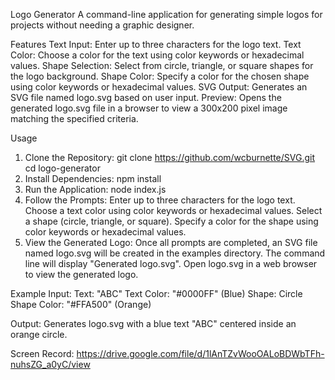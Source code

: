 Logo Generator
A command-line application for generating simple logos for projects without needing a graphic designer.

Features
Text Input: Enter up to three characters for the logo text.
Text Color: Choose a color for the text using color keywords or hexadecimal values.
Shape Selection: Select from circle, triangle, or square shapes for the logo background.
Shape Color: Specify a color for the chosen shape using color keywords or hexadecimal values.
SVG Output: Generates an SVG file named logo.svg based on user input.
Preview: Opens the generated logo.svg file in a browser to view a 300x200 pixel image matching the specified criteria.

Usage
1. Clone the Repository:
git clone <https://github.com/wcburnette/SVG.git>
cd logo-generator
2. Install Dependencies:
npm install
3. Run the Application:
node index.js
4. Follow the Prompts:
Enter up to three characters for the logo text.
Choose a text color using color keywords or hexadecimal values.
Select a shape (circle, triangle, or square).
Specify a color for the shape using color keywords or hexadecimal values.
5. View the Generated Logo:
Once all prompts are completed, an SVG file named logo.svg will be created in the examples directory.
The command line will display "Generated logo.svg".
Open logo.svg in a web browser to view the generated logo.

Example
Input:
Text: "ABC"
Text Color: "#0000FF" (Blue)
Shape: Circle
Shape Color: "#FFA500" (Orange)

Output:
Generates logo.svg with a blue text "ABC" centered inside an orange circle.

Screen Record: https://drive.google.com/file/d/1lAnTZvWooOALoBDWbTFh-nuhsZG_a0yC/view